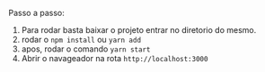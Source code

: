 Passo a passo:

1. Para rodar basta baixar o projeto entrar no diretorio do mesmo.
2. rodar o `npm install` ou `yarn add`
3. apos, rodar o comando `yarn start`
4. Abrir o navageador na rota `http://localhost:3000` 
